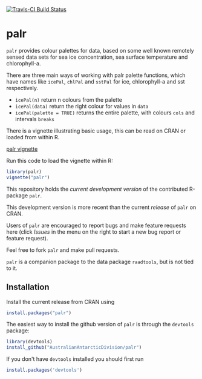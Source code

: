 [![Travis-CI Build Status](https://travis-ci.org/AustralianAntarcticDivision/palr.svg?branch=master)](https://travis-ci.org/AustralianAntarcticDivision/palr)

palr
========

`palr` provides colour palettes for data, based on some well known remotely sensed data sets for sea ice concentration, sea surface temperature and chlorophyll-a. 

There are three main ways of working with palr palette functions, which have names like `icePal`, `chlPal` and `sstPal` for ice, chlorophyll-a and sst respectively.  

* `icePal(n)` return n colours from the palette
* `icePal(data)` return the right colour for values in `data`
* `icePal(palette = TRUE)` returns the entire palette, with colours `cols` and intervals `breaks`
 
There is a vignette illustrating basic usage, this can be read on CRAN or loaded from within R. 

[palr vignette](http://cran.rstudio.com/web/packages/palr/vignettes/palr.html)

Run this code to load the vignette within R: 

```R
library(palr)
vignette("palr")
```

This repository holds the _current development version_ of the contributed R-package `palr`.

This development version is more recent than the current *release* of `palr` on CRAN.

Users of `palr` are encouraged to report bugs and make feature
requests here (click *Issues* in the menu on the right to start a new bug report or feature request).

Feel free to fork `palr` and make pull requests. 

`palr`  is a companion package to the data  package `raadtools`, but is not tied to it. 

## Installation

Install the current release from CRAN using 

```R
install.packages("palr")
```
The easiest way to install the github version of `palr` is through the `devtools` package:

```R
library(devtools)
install_github("AustralianAntarcticDivision/palr")
```

If you don't have `devtools` installed you should first run

```R
install.packages('devtools')
```
